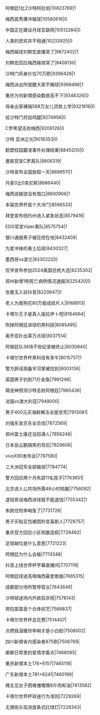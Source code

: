 阿根廷1比2沙特阿拉伯|10823769|1

梅西首秀爆冷输球|10580616|0

中国正在建设月球互联网|10512284|0

人类的悲欢并不相通|10233925|0

梅西输球刘畊宏直播哭了|9872402|1

刘畊宏回应梅西输球哭了|9408130|

沙特门将身价仅70万欧|9396426|1

梅西派出所提醒大家不赌球|9366466|1

重庆为何新增感染数居高不下|9346326|0

母亲出家裸捐588万女儿贷款上学|9321616|0

给沙特门将加鸡腿|9274956|0

C罗希望击败梅西|9206126|0

沙特 亚洲之光|9018353|0

鹤壁校园霸凌事件处理结果|8845205|0

曼联官宣C罗离队|8806319|

沙特宣布全国放假一天|8698511|1

丹麦0比0突尼斯|8686440|

梅西说输球没有借口|8600906|1

本届世界杯首个大冷门|8596533|

拜登宣布纽约州进入紧急状态|8579416|

EDG官宣Viper离队|8575754|1

银川通报男子被压控在地|8432409|

为爱冲锋的勇士后续|8430327|

墨西哥vs波兰|8330222|0

侃爷宣布参加2024美国总统大选|8235302|

郑州新增1例死亡病例情况通报|8225420|0

张曼玉入驻抖音|8220647|0

老人为救狗花80万瘦成纸片人|8168913|

卡塔尔王子是真人版拉伊卜吧|8164664|

吹掉阿根廷进球的黑科技|8085495|

奥乔亚扑出莱万点球|8037514|

阿根廷队36场不败纪录被终止|8030840|

卡塔尔世界杯黑科技有多牛|8015737|1

警方辟谣胡鑫宇河里被找到|8003136|

英国男子钓到71斤金鱼|7991296|

萌宠神预测沙特击败阿根廷|7960436|

法国vs澳大利亚|7949000|

男子400元买海鲜解冻全是空壳|7913081|

刘强东发京东全员信|7872569|

郑州富士康还没招满人|7856248|

日本岳云鹏搞笑的背后|7829606|

vivoX90发布会|7797580|

三大洲冠军全部输球|7784774|

警方回应两个月失踪11名孩子|7763651|

北京进入公共场所需48小时核酸|7756092|

退钱哥说梅西进球就不能退钱|7755342|1

朱韵住院李峋急了|7731726|

男子买粘豆包被困秒变喜剧人|7728757|

重庆官方回应小区核酸造假|7728492|

足球越位是什么意思|7721223|

阿根廷为什么会输|7713348|

抖音上线世界杯字幕直播间|7707119|

阿根廷球迷高唱梅西最爱歌曲|7685315|

成都部分场所暂停营业|7643649|

沙特球迷场内外疯狂庆祝|7578143|

郑恺苗苗首个合体综艺|7566837|

卡塔尔世界杯总花费|7514407|

点燃我温暖你李峋才是小白脸|7508002|

四川新增省内感染者875例|7506769|

卿卿日常里的爱情学着点|7468085|

重庆新增本土178+6157|7465116|

广东新增本土781+8241|7460196|

摊主见女子困难慷慨赠8斤肉和油|7413582|

卡塔尔世界杯球迷行为准则|7229269|

无锡街头现进度条式红绿灯|7228343|

